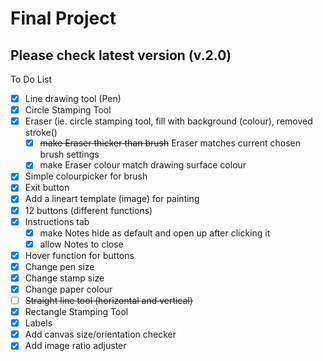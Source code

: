 # Final Project
## Please check latest version (v.2.0)

To Do List
- [x] Line drawing tool (Pen)
- [x] Circle Stamping Tool
- [x] Eraser (ie. circle stamping tool, fill with background (colour), removed stroke()
  - [x] ~~make Eraser thicker than brush~~ Eraser matches current chosen brush settings
  - [x] make Eraser colour match drawing surface colour
- [x] Simple colourpicker for brush
- [x] Exit button
- [x] Add a lineart template (image) for painting
- [x] 12 buttons (different functions)
- [x] Instructions tab
  - [x] make Notes hide as default and open up after clicking it
  - [x] allow Notes to close
- [x] Hover function for buttons
- [x] Change pen size
- [x] Change stamp size
- [x] Change paper colour
- [ ] ~~Straight line tool (horizontal and vertical)~~
- [x] Rectangle Stamping Tool
- [x] Labels
- [x] Add canvas size/orientation checker
- [x] Add image ratio adjuster
